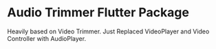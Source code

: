 # Audio Trimmer Flutter Package

Heavily based on Video Trimmer. Just Replaced VideoPlayer and Video Controller with AudioPlayer. 